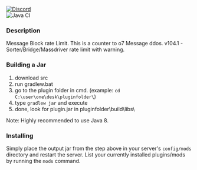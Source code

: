 [![Discord](https://img.shields.io/discord/519293558599974912.svg)](http://cn-discord.ddns.net)  
![Java CI](https://github.com/L0615T1C5-216AC-9437/RateLimit/workflows/Java%20CI/badge.svg)

### Description
Message Block rate Limit. This is a counter to o7 Message ddos.
v104.1 - Sorter/Bridge/Massdriver rate limit with warning.

### Building a Jar

1) download src
2) run gradlew.bat
3) go to the plugin folder in cmd. (example: `cd C:\user\one\desk\pluginfolder\`)
4) type `gradlew jar` and execute
5) done, look for plugin.jar in pluginfolder\build\libs\

Note: Highly recommended to use Java 8.

### Installing

Simply place the output jar from the step above in your server's `config/mods` directory and restart the server.
List your currently installed plugins/mods by running the `mods` command.
